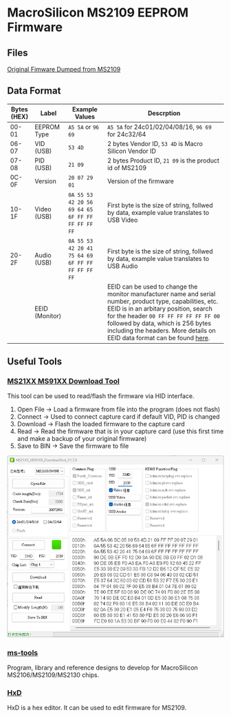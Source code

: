 # MacroSilicon MS2109 EEPROM Firmware

## Files

[Original Fimware Dumped from MS2109](MS2109-CLEAN-FIRMWARE.bin)

## Data Format

| Bytes (HEX) | Label          | Example Values                                    | Descrption                                                                                                                                                                                                                                                                                                                                                                                               |
| ----------- | -------------- | ------------------------------------------------- | -------------------------------------------------------------------------------------------------------------------------------------------------------------------------------------------------------------------------------------------------------------------------------------------------------------------------------------------------------------------------------------------------------- |
| 00-01       | EEPROM Type    | `A5 5A` or `96 69`                                | `A5 5A` for 24c01/02/04/08/16, `96 69` for 24c32/64                                                                                                                                                                                                                                                                                                                                                      |
| 06-07       | VID (USB)      | `53 4D`                                           | 2 bytes Vendor ID, `53 4D` is Macro Silicon Vendor ID                                                                                                                                                                                                                                                                                                                                                    |
| 07-08       | PID (USB)      | `21 09`                                           | 2 bytes Product ID, `21 09` is the product id of MS2109                                                                                                                                                                                                                                                                                                                                                  |
| 0C-0F       | Version        | `20 07 29 01`                                     | Version of the firmware                                                                                                                                                                                                                                                                                                                                                                                  |
| 10-1F       | Video (USB)    | `0A 55 53 42 20 56 69 64 65 6F FF FF FF FF FF FF` | First byte is the size of string, follwed by data, example value translates to USB Video                                                                                                                                                                                                                                                                                                                 |
| 20-2F       | Audio (USB)    | `0A 55 53 42 20 41 75 64 69 6F FF FF FF FF FF FF` | First byte is the size of string, follwed by data, example value translates to USB Audio                                                                                                                                                                                                                                                                                                                 |
|             | EEID (Monitor) |                                                   | EEID can be used to change the monitor manufacturer name and serial number, product type, capabilities, etc. EEID is in an arbitary position, search for the header `00 FF FF FF FF FF FF 00` followed by data, which is 256 bytes including the headers. More details on EEID data format can be found [here](https://en.wikipedia.org/wiki/Extended_Display_Identification_Data#EDID_1.4_data_format). |

## Useful Tools

### [MS21XX MS91XX Download Tool](https://mega.nz/file/HfpAnIzB#UY7eqQpnL4wJM2C5Lne6Y_5GpIF37_AqLIG4hosE0sk)

This tool can be used to read/flash the firmware via HID interface.

1. Open File -> Load a firmware from file into the program (does not flash)
1. Connect -> Used to connect capture card if default VID, PID is changed
1. Download -> Flash the loaded firmware to the capture card
1. Read -> Read the firmware that is in your capture card (use this first time and make a backup of your original firmware)
1. Save to BIN -> Save the firmware to file

![MS21XX Download Tool](ms21xx_download_tool.png)

### [ms-tools](https://github.com/BertoldVdb/ms-tools)

Program, library and reference designs to develop for MacroSilicon MS2106/MS2109/MS2130 chips.

### [HxD](https://mh-nexus.de/en/hxd/)

HxD is a hex editor. It can be used to edit firmware for MS2109.
